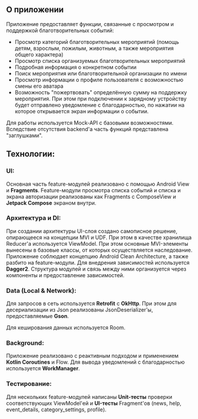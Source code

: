 ## О приложении
Приложение предоставляет функции, связанные с просмотром и поддержкой благотворительных событий:
- Просмотр категорий благотворительных мероприятий (помощь детям, взрослым, пожилым, животным, а также мероприятия общего характера)
- Просмотр списка организуемых благотворительных мероприятий
- Подробная информация о конкретном событии
- Поиск мероприятия или благотворительной организации по имени
- Просмотр информации о профиле пользователя с возможностью смены его аватара
- Возможность "пожертвовать" определённую сумму на поддержку мероприятия. При этом при подключении к зарядному устройству будет отправлено уведомление с благодарностью, по нажатии на которое открывается экран информации о событии.

Для работы используется Mock-API с базовыми возможностями. Вследствие отсутствия backend'а часть функций представлена "заглушками".
## Технологии:
### UI:
Основная часть feature-модулей реализовано с помощью Android View и **Fragments**. 
Feature-модули просмотра списка событий и списка и экрана авторизации реализованы как Fragments с ComposeView и **Jetpack Compose** экраном внутри.
### Архитектура и DI:
При создании архитектуры UI-слоя создано самописное решение, опирающееся на концепции MVI и UDF. При этом в качестве хранилища Reducer'а используется ViewModel. При этом основные MVI-элементы вынесены в базовые классы, от которых осуществляется наследование.
Приложение соблюдает концепцию Android Clean Architecture, а также разбито на feature-модули.
Для внедрения зависимостей используется **Dagger2**. Структура модулей и связь между ними организуется через компоненты и предоставление зависимостей.
### Data (Local & Network):
Для запросов в сеть используется **Retrofit** с **OkHttp**. При этом для десериализации из Json реализованы JsonDeserializer'ы, предоставляемые **Gson**.

Для кеширования данных используется Room.
### Background:
Приложение реализовано с реактивным подходом и применением **Kotlin Coroutines** и Flow.
Для вывода уведомлений с благодарностью используется **WorkManager**.
### Тестирование:
Для нескольких feature-модулей написаны **Unit-тесты** проверки соответствующих ViewModel'ей и **UI-тесты** Fragment'ов (news, help, event_details, category_settings, profile).
